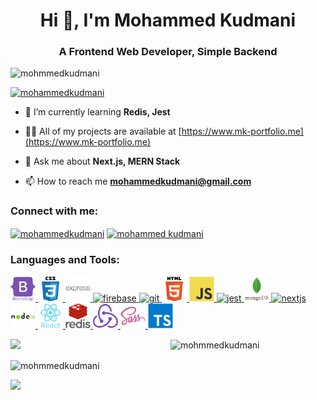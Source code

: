 <h1 align="center">Hi 👋, I'm Mohammed Kudmani</h1>
<h3 align="center">A Frontend Web Developer, Simple Backend</h3>

<p align="left"> <img src="https://komarev.com/ghpvc/?username=mohmmedkudmani&label=Profile%20views&color=0e75b6&style=flat" alt="mohmmedkudmani" /> </p>

<p align="left"> <a href="https://twitter.com/mohammedkudmani" target="blank"><img src="https://img.shields.io/twitter/follow/mohammedkudmani?logo=twitter&style=for-the-badge" alt="mohammedkudmani" /></a> </p>

- 🌱 I’m currently learning **Redis, Jest**

- 👨‍💻 All of my projects are available at [https://www.mk-portfolio.me](https://www.mk-portfolio.me)

- 💬 Ask me about **Next.js, MERN Stack**

- 📫 How to reach me **mohammedkudmani@gmail.com**

<h3 align="left">Connect with me:</h3>
<p align="left">
<a href="https://twitter.com/mohammedkudmani" target="blank"><img align="center" src="https://raw.githubusercontent.com/rahuldkjain/github-profile-readme-generator/master/src/images/icons/Social/twitter.svg" alt="mohammedkudmani" height="30" width="40" /></a>
<a href="https://linkedin.com/in/mohammed kudmani" target="blank"><img align="center" src="https://raw.githubusercontent.com/rahuldkjain/github-profile-readme-generator/master/src/images/icons/Social/linked-in-alt.svg" alt="mohammed kudmani" height="30" width="40" /></a>
</p>

<h3 align="left">Languages and Tools:</h3>
<p align="left"> <a href="https://getbootstrap.com" target="_blank" rel="noreferrer"> <img src="https://raw.githubusercontent.com/devicons/devicon/master/icons/bootstrap/bootstrap-plain-wordmark.svg" alt="bootstrap" width="40" height="40"/> </a> <a href="https://www.w3schools.com/css/" target="_blank" rel="noreferrer"> <img src="https://raw.githubusercontent.com/devicons/devicon/master/icons/css3/css3-original-wordmark.svg" alt="css3" width="40" height="40"/> </a> <a href="https://expressjs.com" target="_blank" rel="noreferrer"> <img src="https://raw.githubusercontent.com/devicons/devicon/master/icons/express/express-original-wordmark.svg" alt="express" width="40" height="40"/> </a> <a href="https://firebase.google.com/" target="_blank" rel="noreferrer"> <img src="https://www.vectorlogo.zone/logos/firebase/firebase-icon.svg" alt="firebase" width="40" height="40"/> </a> <a href="https://git-scm.com/" target="_blank" rel="noreferrer"> <img src="https://www.vectorlogo.zone/logos/git-scm/git-scm-icon.svg" alt="git" width="40" height="40"/> </a> <a href="https://www.w3.org/html/" target="_blank" rel="noreferrer"> <img src="https://raw.githubusercontent.com/devicons/devicon/master/icons/html5/html5-original-wordmark.svg" alt="html5" width="40" height="40"/> </a> <a href="https://developer.mozilla.org/en-US/docs/Web/JavaScript" target="_blank" rel="noreferrer"> <img src="https://raw.githubusercontent.com/devicons/devicon/master/icons/javascript/javascript-original.svg" alt="javascript" width="40" height="40"/> </a> <a href="https://jestjs.io" target="_blank" rel="noreferrer"> <img src="https://www.vectorlogo.zone/logos/jestjsio/jestjsio-icon.svg" alt="jest" width="40" height="40"/> </a> <a href="https://www.mongodb.com/" target="_blank" rel="noreferrer"> <img src="https://raw.githubusercontent.com/devicons/devicon/master/icons/mongodb/mongodb-original-wordmark.svg" alt="mongodb" width="40" height="40"/> </a> <a href="https://nextjs.org/" target="_blank" rel="noreferrer"> <img src="https://cdn.worldvectorlogo.com/logos/nextjs-2.svg" alt="nextjs" width="40" height="40"/> </a> <a href="https://nodejs.org" target="_blank" rel="noreferrer"> <img src="https://raw.githubusercontent.com/devicons/devicon/master/icons/nodejs/nodejs-original-wordmark.svg" alt="nodejs" width="40" height="40"/> </a> <a href="https://reactjs.org/" target="_blank" rel="noreferrer"> <img src="https://raw.githubusercontent.com/devicons/devicon/master/icons/react/react-original-wordmark.svg" alt="react" width="40" height="40"/> </a> <a href="https://redis.io" target="_blank" rel="noreferrer"> <img src="https://raw.githubusercontent.com/devicons/devicon/master/icons/redis/redis-original-wordmark.svg" alt="redis" width="40" height="40"/> </a> <a href="https://redux.js.org" target="_blank" rel="noreferrer"> <img src="https://raw.githubusercontent.com/devicons/devicon/master/icons/redux/redux-original.svg" alt="redux" width="40" height="40"/> </a> <a href="https://sass-lang.com" target="_blank" rel="noreferrer"> <img src="https://raw.githubusercontent.com/devicons/devicon/master/icons/sass/sass-original.svg" alt="sass" width="40" height="40"/> </a> <a href="https://www.typescriptlang.org/" target="_blank" rel="noreferrer"> <img src="https://raw.githubusercontent.com/devicons/devicon/master/icons/typescript/typescript-original.svg" alt="typescript" width="40" height="40"/> </a> </p>

<image align='left' width='50%' src='https://github-readme-stats.vercel.app/api?username=MohmmedKudmani&show_icons=true&theme=radical'/>

<p>&nbsp;<img align="center" src="https://github-readme-stats.vercel.app/api?username=mohmmedkudmani&show_icons=true&locale=en" alt="mohmmedkudmani" /></p>

<p><img align="center" src="https://github-readme-streak-stats.herokuapp.com/?user=mohmmedkudmani&" alt="mohmmedkudmani" /></p>

<image align='left' width='41%'  src='https://github-readme-stats.vercel.app/api/top-langs/?username=MohmmedKudmani&layout=compact'/>







